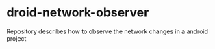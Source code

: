 # droid-network-observer
Repository describes how to observe the network changes in a android project
